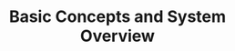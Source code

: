---
# -------------------------- #
#          PAGE INFO         #
# -------------------------- #

title: Basic Concepts and System Overview
permalink: /getting-started/basic-concepts-system-overview
keywords: getting started, get started, get set up, set up stitch, setup, guide

summary: "The basic concepts and architecture of Stitch, including an overview of replication and the Stitch system."

layout: general
sidebar: on-page
toc: false

level: "guide"
key: "basic-concepts"
weight: 1


# -------------------------- #
#   RELATED SIDEBAR LINKS    #
# -------------------------- #

related:
  - title: "Set up your Stitch data pipeline"
    link: "{{ link.getting-started.onboarding | prepend: site.baseurl }}"

  - title: "Connecting outside integrations"
    link: "{{ link.integrations.other-data-sources | prepend: site.baseurl }}"

  - title: "Understand your Stitch row usage"
    link: "{{ link.getting-started.row-usage | prepend: site.baseurl }}"

  # - title: "Stitch feature overview"
  #   link: "{{ link.getting-started.feature-overview | prepend: site.baseurl }}"

  - title: "All Getting Started guides"
    link: "{{ link.getting-started.category | prepend: site.baseurl }}"


# -------------------------- #
#         GUIDE INTRO        #
# -------------------------- #

intro: |
  {% include misc/data-files.html %}

  Welcome to Stitch! 

  Stitch is a cloud-first, open source platform for rapidly moving data. A simple, powerful ETL service, Stitch connects to all your data sources -- from databases like MySQL and MongoDB, to SaaS applications like Salesforce and Zendesk -- and replicates that data to a destination of your choosing.

  In this guide, we'll cover the basic concepts and architecture of Stitch, including:

  {% for section in page.sections %}
  - [{{ section.summary }}](#{{ section.anchor }})
  {% endfor %}


# -------------------------- #
#      CONTENT SECTIONS      #
# -------------------------- #

sections:
  - title: "Basics"
    anchor: "basics"
    summary: "What Stitch does, how to get set up, and how usage is calculated"
    content: |
      {% for subsection in section.subsections %}
      - [{{ subsection.summary }}](#{{ subsection.anchor }})
      {% endfor %}

    subsections:
      - title: "What is Stitch?"
        anchor: "what-is-stitch"
        summary: "What does Stitch do?"
        content: |
          Stitch a cloud-based, ETL data pipeline. ETL is short for extract, transform, load, which are the steps in a process that moves data from a source to a destination.

          That being said, keep in mind that Stitch isn't:

          - **A data analysis service**. We have many [analytics partners]({{ site.partners }}){:target="new"} who can help here, however.
          - **A data visualization or querying tool.** Stitch only moves data. To analyze it, you'll need an additional tool. Refer to our list of [analysis tools]({{ site.baseurl | append: "/analysis-tools" }}) for some suggestions.
          - **A destination**. A destination is typically a data warehouse and is required to use Stitch. While we can't create one for you, you can use our [Choosing a destination guide]({{ link.destinations.overviews.choose-destination | prepend: site.baseurl }}) if you need some help picking the right destination for your needs.

      - title: "Get set up"
        anchor: "concepts--getting-set-up"
        summary: "Getting set up with Stitch"
        content: |
          In just a few minutes, you can set up your own data pipeline:

          1. **Sign up for a Stitch account**. Don't have an account yet? [Sign up here for your free trial]({{ site.sign-in }}){:target="new"}.
          2. **Connect a destination**. A destination, typically a database or data warehouse, where Stitch will load the replicated data. This includes products like Amazon Redshift, Amazon S3, or Google BigQuery.
          3. **Connect an integration**. Integrations are data sources, or where Stitch replicates data from. This includes SaaS applications like Google Analytics, databases like MySQL, and more.

          For a step-by-step look at setting up Stitch, refer to the [Setting up your Stitch data pipeline guide]({{ link.getting-started-onboarding | prepend: site.baseurl }}).

      - title: "Integrations and destinations"
        anchor: "concepts--integrations-destinations"
        summary: "What integrations and destinations are"
        content: |
          To use Stitch, you need a destination and at least one integration, or data source.

        sub-subsections:
          - title: "Destinations"
            anchor: "concepts--destinations"
            content: |
              Stitch supports some of the most popular data lakes, warehouses, and storage platforms as destinations, such as Amazon Redshift, Google BigQuery, and Microsoft Azure Synapse Analytics.

              The destination you choose determines how replicated data is loaded and structured. This is discussed in more detail in the [Transformations](#transformations) section.

              Refer to the [Destination]({{ site.baseurl }}/destinations) documentation for more info on each of Stitch's destination offerings. If you're new to data warehousing or you want to see how Stitch's destination offerings compare to each other, check out our [Choosing a Destination guide]({{ link.destinations.overviews.choose-destination | prepend: site.baseurl }}). This guide will help you choose the best Stitch destination for your data warehousing needs, from ensuring your data sources are compatible to staying within your budget.

          - title: "Integrations"
            anchor: "concepts--integrations"
            content: |
              An integration is a data source. This can be a database, API, file, or other data application that Stitch replicates data from, such as MySQL, Google Analytics, or Amazon S3.

              During your free trial, all of Stitch's integrations are accessible. After the trial ends, some integrations - such as Oracle or Google Analytics 360 - are only available if you enter into an [Enterprise plan]({{ link.account.enterprise-features | prepend: site.baseurl }}).

              Refer to the [Integration]({{ site.baseurl }}/integrations) documentation for more info on each of Stitch's integrations, such as what data is available or what features are supported.

      - title: "Rows and Stitch usage"
        anchor: "concepts--rows-stitch-usage"
        summary: "How Stitch usage is calculated"
        content: |
          Stitch usage is volume-based. Much like the data part of a cell phone plan, each Stitch plan includes a set number of [replicated rows]({{ link.getting-started.row-usage | prepend: site.baseurl | append:"#what-is-a-replicated-row" }}) per month. Your overall row usage can be affected by a variety of factors, including the destination you choose and number of integrations you have.

          For an in-depth walkthrough of how usage is calculated, the factors that affect it, and how you can reduce your usage, refer to the [Understanding and Reducing Your Usage guide]({{ link.getting-started.row-usage | prepend: site.baseurl }}).

  - title: "Replication"
    anchor: "replication"
    summary: "An overview of data replication in Stitch"
    content: |
      Stitch's replication process consists of three distinct phases:

      1. **Extract**: Stitch pulls data from your data sources and persists it to Stitch's data pipeline through the Import API.
      2. **Prepare**: Data is [lightly transformed](#transformations) to ensure compatibility with the destination. 
      3. **Load**: Stitch loads the data into your destination.

      A single occurrence of these three phases is called a **replication job**. You can keep an eye on a replication job's progress on any [integration's **Summary** page]({{ link.replication.rep-progress | prepend: site.baseurl }}).

    subsections:
      - title: "Extraction settings"
        anchor: "replication--settings"
        content: |
          When you set up an integration in Stitch, you'll also need to define its replication settings. These settings control the Extraction phase of the replication process, including [how often Extraction occurs]({{ link.replication.rep-scheduling | prepend: site.baseurl }}), [what data should be extracted]({{ link.replication.syncing | prepend: site.baseurl }}), and [how data is extracted]({{ link.replication.rep-methods | prepend: site.baseurl }}).

      - title: "Time to data loaded"
        anchor: "replication-performance"
        content: |
          Because our process is performed in steps, it's important to note that Stitch replication isn't real-time. This means that there will be some time between data extracted and data loaded, which you can read more about in the [System architecture section](#system-architecture) of this guide.

          Additionally, the speed of Extraction and Loading is largely dependent on the resources available in your data sources and destination.

      - title: "Deleted records"
        anchor: "replication--never-delete"
        content: |
          Stitch will never delete data from your destination, even if records have been deleted from the source. Refer to the [Deleted Record Handling guide]({{ link.replication.deleted-records | prepend: site.baseurl }}) for more info and examples.

  - title: "Transformations"
    anchor: "transformations"
    summary: "The data transformations Stitch performs"
    content: |
      Stitch's goal is to get data from your data sources to your destination [in a useful, raw format](https://www.stitchdata.com/blog/why-our-etl-tool-doesnt-do-transformations/){:target="new"}:

      > _Useful_ means with types and structures that make the data easy to work with, and _raw_ means staying as close to the original representation as possible.

      This doesn't mean that Stitch doesn't perform transformations during the replication process. Stitch just doesn't perform _arbitrary_ transformations - Stitch will perform only the transformations required to ensure the loaded data is useful and compatible with your destination. The transformations Stitch performs are dependent on the destination you choose. These can include:

      {% for subsection in section.subsections %}
      - [{{ subsection.title }}](#{{ subsection.anchor }})
      {% endfor %}

      Stitch's philosophy is that what you do with your data depends on your needs, and by keeping data close to its original form, Stitch enables you to manage and transform it as you see fit. While we don't support user-defined transformations inside of Stitch, you can take advantage of [Talend's transformation and data quality solutions](https://www.stitchdata.com/platform/datatransformation/){:target="new"} to design and integrate your own transformations.

    subsections:
      - title: "Data typing"
        anchor: "data-typing"
        example-data:
          - id: "1"
            boolean: "true"
            string: ""
          - id: "2"
            boolean: ""
            string: "yes"
          - id: "3"
            boolean: ""
            string: "no"
        content: |
          Stitch's data typing process consists of three steps which take place during replication:

          1. **Extraction**: Identify the data type in the source
          2. **Preparing**: Map the data type to a Stitch data type
          3. **Loading**: Convert the Stitch data type to a destination-compatible data type

          Stitch converts data types only where needed to ensure the data is accepted by your destination.

          With some exceptions, when a data type is changed or a field has multiple data types in the source, Stitch will create an additional column in the destination to accommodate the new data type. This will look like the column has been "split". For example:

          {% assign column-headings = "id|has_magic__bo|has_magic__st" | split: "|" %}
          {% assign attributes = "id|boolean|string" | split: "|" %}

          <table class="attribute-list">
          <tr>
          {% for column-heading in column-headings %}
          <td>
          <strong>{{ column-heading }}</strong>
          </td>
          {% endfor %}
          </tr>
          {% for example in subsection.example-data %}
          <tr>
          {% for attribute in attributes %}
          <td>
          {{ example[attribute] }}
          </td>
          {% endfor %}
          </tr>
          {% endfor %}
          </table>

          Stitch handles changed data types in this way to ensure previously loaded data is retained in its original format. Some Stitch customers use views to coerce data types when this occurs.

          Refer to the [Columns with mixed data types guide]({{ link.destinations.storage.column-splitting | prepend: site.baseurl }}) for more info and examples.

      - title: "JSON structures"
        anchor: "json-structures"
        content: |
          The destination you're using determines how Stitch handles complex JSON structures such as arrays and objects.

          If your destination natively supports storing nested data, Stitch will store the data as a type appropriate for storing semi-structured data. You can then use the JSON functions supported by the destination to parse and analyze the data.

          If your destinaton doesn't natively support storing nested data, Stitch will "de-nest", or normalize, the data into relations. For JSON objects, attributes will be flattened into the table, while arrays will be unpacked into subtables. For more info and examples, refer to the [Nested JSON structures guide]({{ link.destinations.storage.nested-structures | prepend: site.baseurl }}).

      - title: "Object names"
        anchor: "object-names"
        content: |
          When you initially set up an integration, you'll define [the name of the schema in the destination]({{ link.destinations.storage.stitch-schema | prepend: site.baseurl | append: "#integration-schema-names" }}) where Stitch will load that integration's data.

          The names of the tables and columns you set to replicate, however, are automatically generated based on two factors:

          1. The name of the object in the source
          2. The object naming rules enforced by the destination

          During loading, Stitch will attempt to keep object names as close to the source as possible. Some transformations may occur to ensure that the object name conforms to the destination's naming rules.

          **Note**: Table and column names cannot be changed in Stitch.

      - title: "Timezones"
        anchor: "timezones"
        content: |
          Some of the destinations Stitch offers don't natively support timezones. To ensure accuracy and consistency, Stitch handles data with timezones in this manner:

          1. Extract the data from the source
          2. Convert the source data to UTC
          3. Load the data as UTC into your destination

          Depending on the destination you're using, the data may or may not be stored with the timezone information. This is dependent on whether the destination supports timezones.

          For more info, refer to the [loading reference]({{ link.destinations.storage.loading-data | prepend: site.baseurl }}) for your destination.

  - title: "System architecture"
    anchor: "system-architecture"
    summary: "A step-by-step tour of the Stitch system, from data extracted to data loaded"
    content: |
      Now that you understand the basics of Stitch and how data replication works, let's take a look at the internal workings of the Stitch system.

      {% include layout/image.html type="inline" file="/system-architecture.png" enlarge=true %}

    subsections:
      - title: "Extract"
        anchor: "system-architecture--extraction"
        content: |
          The first phase in the replication process is called **Extract**. During this phase, data is extracted from an integration using the [replication settings you define](#replication--settings).

          The Extract phase includes:

          {% for sub-subsection in subsection.sub-subsections %}
          - [{{ sub-subsection.title }}](#{{ sub-subsection.anchor }})
          {% endfor %}

        sub-subsections:
          - title: "Step 1: The Singer-based replication engine"
            anchor: "system-architecture--singer-based-rep-engine"
            content: |
              For SaaS applications and databases, data is pulled on a schedule using the Singer-based replication engine that Stitch runs against data sources like APIs, databases, and flat files.

              During this step, two things happen:

              1. **A structure sync**. At the start of every extraction, Stitch will run what is called a structure sync. A structure sync detects the tables and columns available in the source, along with any changes to the structure of those tables and columns.

                 **Note**: New tables and columns detected during a structure sync will be available in Stitch after the current replication job ends. For the majority of integrations, new tables and columns won't be automatically set to replicate.
              2. **Data is extracted in JSON format.** Based on the schemas, tables, and columns set to replicate, Stitch extracts the data in JSON format and sends it to the Import API.

          - title: "Step 2: The Import API"
            anchor: "system-architecture--import-api"
            content: |
              The next step in the replication process is the Import API. 

              For data sent directly to Stitch through a webhook or Import API integration, this is the first step in the replication process. (**Note**: This is why webhook and Import API integrations don't have [Extraction Logs]({{ link.replication.extraction-logs | prepend: site.baseurl }}).)

              The [Import API]({{ link.import-api.getting-started | prepend: site.baseurl }}) validates and authenticates each request, and then persists the data to Stitch's internal data pipeline.

              If the data fails validation or another critical error occurs, the extraction will fail and trigger an [in-app and email notification]({{ link.account.notification-settings | prepend: site.baseurl }}). The error can also be viewed in an integration's [Extraction Logs]({{ link.replication.extraction-logs | prepend: site.baseurl }}) tab.

              ---

      - title: "Prepare"
        anchor: "system-architecture--preparing"
        content: |
          The second phase in the replication process is called **Prepare**. During this phase, the extracted data is buffered in Stitch's durable, highly available internal data pipeline and readied for loading.

          The Prepare phase includes:

          {% for sub-subsection in subsection.sub-subsections %}
          - [{{ sub-subsection.title }}](#{{ sub-subsection.anchor }})
          {% endfor %}

        sub-subsections:
          - title: "Step 3: The Pipeline"
            anchor: "system-architecture--pipeline"
            content: |
              Stitch uses Apache Kafka and Amazon S3 systems spanning multiple data centers to durably buffer the data received by the Import API, and ensure we meet our most important service-level target: don't lose data. Data is always encrypted at rest, and automatically deleted from the buffer after no more than seven days.

          - title: "Step 4: The Streamery"
            anchor: "system-architecture--streamery"
            content: |
              Next, data is read from the pipeline and separated, batched, and prepared for loading by an internal Stitch service called the Streamery.

              The Streamery writes data to Amazon S3 that is encrypted, separated by tenant (Stitch account) and data set, and ready to be loaded. Most data is loaded within minutes, but if a destination is unavailable, it can stay in S3 for up to 30 days before being automatically deleted.

              ---

      - title: "Load"
        anchor: "system-architecture--loading"
        content: |
          The last phase in the replication process is called **Load**. During this phase, the prepared data is transformed to be compatible with the destination, and then loaded.

          The Loading phase includes:

          {% for sub-subsection in subsection.sub-subsections %}
          - [{{ sub-subsection.title }}](#{{ sub-subsection.anchor }})
          {% endfor %}
          
        sub-subsections:
          - title: "Step 5: The Loaders"
            anchor: "system-architecture--loaders"
            content: |
              A Loader reads data from the Streamery (Amazon S3) and performs the [transformations](#transformations) necessary - such as converting data into the appropriate data types or structure - before loading it into your destination. Disk is used as a temporary buffer, data is encrypted when written, and deleted immediately once loaded.

              Stitch defaults to using [SSL/TLS-encrypted connections]({{ link.security.encryption | prepend: site.baseurl | append: "#connections-ssl-default" }}) to your destination when possible. [SSH-encrypted tunnels]({{ link.security.encryption | prepend: site.baseurl | append: "#ssh-tunnel-connections" }}) are also available to be configured for most destination types.

              If a critical error occurs, the load will fail and trigger an [in-app and email notification]({{ link.account.notification-settings | prepend: site.baseurl }}). The error can also be viewed in an integration's [Loading Reports]({{ link.replication.loading-reports | prepend: site.baseurl }}) tab.

          - title: "Step 6: Your destination"
            anchor: "system-architecture--destination"
            content: |
              Data is finally loaded into your destination! For each integration, Stitch will create a schema (or dataset, or folder, depending on your destination) and load that integration's data into it. Refer to the [Understanding integration schema structures guide]({{ link.destinations.storage.stitch-schema | prepend: site.baseurl }}) for info on how schemas will be structured.

              At this point, you can use an [analysis tool]({{ site.baseurl }}/analysis-tools) to interact with your data.

  - title: "Next steps"
    anchor: "next-steps"
    summary: "Some next steps"
    content: |
      Now that you've mastered the basics, move onto:

      {% assign getting-started-guides = site.getting-started | where:"level","guide" | sort:"weight" %}

      {% for guide in getting-started-guides %}
      {% unless guide.url == page.url %}
      - [**{{ guide.title }}**]({{ guide.url | prepend: site.baseurl }}): {{ guide.summary }}
      {% endunless %}
      {% endfor %}
---